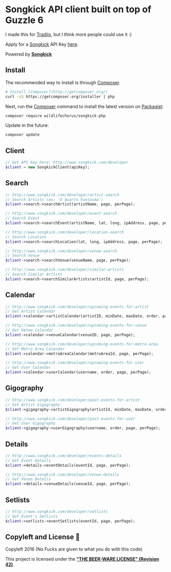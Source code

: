 # Songkick API client built on top of Guzzle 6

I made this for [Tradiio](https://tradiio.com), but I think more people could use it :)

Apply for a [Songkick](http://www.songkick.com/) API Key [here](http://www.songkick.com/api_key_requests/new).

Powered by **[Songkick](http://www.songkick.com/)**

## Install

The recommended way to install is through
[Composer](http://getcomposer.org).

```bash
# Install [Composer](http://getcomposer.org/)
curl -sS https://getcomposer.org/installer | php
```

Next, run the [Composer](http://getcomposer.org/) command to install the latest version on [Packagist](https://packagist.org/packages/wildlifechorus/songkick-php):

```bash
composer require wildlifechorus/songkick-php
```

Update in the future:

```bash
composer update
```

## Client

```php
// Get API Key here: http://www.songkick.com/developer
$client = new SongkickClient(apiKey);
```

## Search

```php
// http://www.songkick.com/developer/artist-search
// Search Artists (ex: 'O Quarto Fantasma')
$client->search->searchArtist(artistName, page, perPage);

// http://www.songkick.com/developer/event-search
// Search Event
$client->search->searchEvent(artistName, lat, long, ipAddress, page, perPage);

// http://www.songkick.com/developer/location-search
// Search Location
$client->search->searchLocation(lat, long, ipAddress, page, perPage);

// http://www.songkick.com/developer/venue-search
// Search Venue
$client->search->searchVenue(venueName, page, perPage);

// http://www.songkick.com/developer/similar-artists
// Search Similar Artists
$client->search->searchSimilarArtists(artistId, page, perPage);
```

## Calendar

```php
// http://www.songkick.com/developer/upcoming-events-for-artist
// Get Artist Calendar
$client->calendar->artistCalendar(artistID, minDate, maxDate, order, page, perPage);

// http://www.songkick.com/developer/upcoming-events-for-venue
// Get Venue Calendar
$client->calendar->venueCalendar(venueID, page, perPage);

// http://www.songkick.com/developer/upcoming-events-for-metro-area
// Get Metro Area Calendar
$client->calendar->metroAreaCalendar(metroAreaId, page, perPage);

// http://www.songkick.com/developer/upcoming-events-for-user
// Get User Calendar
$client->calendar->userCalendar(username, order, page, perPage);
```

## Gigography

```php
// http://www.songkick.com/developer/past-events-for-artist
// Get Artist Gigography
$client->gigography->artistGigography(artistId, minDate, maxDate, order, page, perPage);

// http://www.songkick.com/developer/past-events-for-user
// Get User Gigography
$client->gigography->userGigography(username, order, page, perPage);
```

## Details

```php
// http://www.songkick.com/developer/events-details
// Get Event Details
$client->details->eventDetails(eventId, page, perPage);

// http://www.songkick.com/developer/venue-details
// Get Venue Details
$client->details->venueDetails(venueId, page, perPage);
```

## Setlists

```php
// http://www.songkick.com/developer/setlists
// Get Event's Setlists
$client->setlists->eventSetlists(eventId, page, perPage);
```

## Copyleft and License :poop:

Copyleft 2016 (No Fucks are given to what you do with this code)

This project is licensed under the **["THE BEER-WARE LICENSE" (Revision 42)](http://www.cs.trincoll.edu/hfoss/wiki/Chris_Fei:_Beerware_License)**.